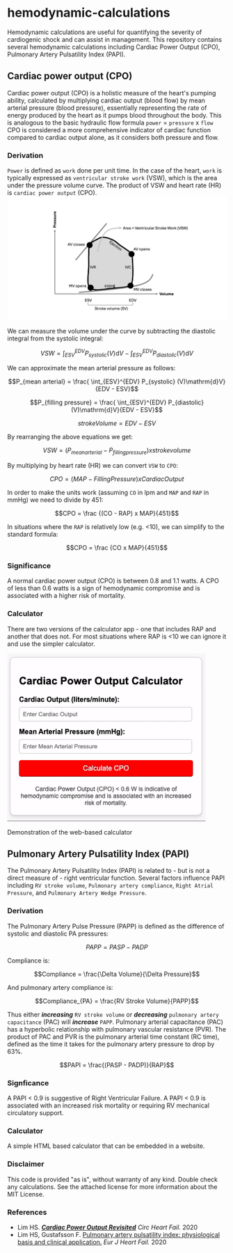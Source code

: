 # hemodynamic-calculations
Hemodynamic calculations are useful for quantifying the severity of cardiogenic shock and can assist in management.
This repository contains several hemodynamic calculations including Cardiac Power Output (CPO), Pulmonary Artery Pulsatility Index (PAPI).

## Cardiac power output (CPO)
Cardiac power output (CPO) is a holistic measure of the heart's pumping ability, calculated by multiplying cardiac output (blood flow) by mean arterial pressure (blood pressure), essentially representing the rate of energy produced by the heart as it pumps blood throughout the body. This is analogous to the basic hydraulic flow formula `power` = `pressure` x `flow` CPO is considered a more comprehensive indicator of cardiac function compared to cardiac output alone, as it considers both pressure and flow.

### Derivation
`Power` is defined as `work` done per unit time. In the case of the heart, `work` is typically expressed as `ventricular stroke work` (VSW), which is the area under the pressure volume curve. The product of VSW and heart rate (HR) is `cardiac power output` (CPO).
![](https://github.com/nickmmark/hemodynamic-calculations/blob/main/cardiac_stroke_work_figure.png)

We can measure the volume under the curve by subtracting the diastolic integral from the systolic integral:
```math
VSW = \int_{ESV}^{EDV} P_{systolic} (V)\mathrm{d}V - \int_{ESV}^{EDV} P_{diastolic} (V)\mathrm{d}V
```
We can approximate the mean arterial pressure as follows:
```math
P_{mean arterial} = \frac{ \int_{ESV}^{EDV} P_{systolic} (V)\mathrm{d}V}{EDV - ESV}
```


```math
P_{filling pressure} = \frac{ \int_{ESV}^{EDV} P_{diastolic} (V)\mathrm{d}V}{EDV - ESV}
```



```math
stroke Volume = EDV - ESV
```
By rearranging the above equations we get:
```math
VSW = (P_{mean arterial} - P_{filling pressure}) x stroke volume
```

By multiplying by heart rate (HR) we can convert `VSW` to `CPO`:
```math
CPO = (MAP - {Filling Pressure}) x {Cardiac Output}
```

In order to make the units work (assuming `CO` in lpm and `MAP` and `RAP` in mmHg) we need to divide by 451:
```math
CPO = \frac {(CO - RAP) x MAP}{451}
```

In situations where the `RAP` is relatively low (e.g. <10), we can simplify to the standard formula:
```math
CPO = \frac {CO x MAP}{451}
```

### Significance
A normal cardiac power output (CPO) is between 0.8 and 1.1 watts.
A CPO of less than 0.6 watts is a sign of hemodynamic compromise and is associated with a higher risk of mortality.

### Calculator
There are two versions of the calculator app - one that includes RAP and another that does not. For most situations where RAP is <10 we can ignore it and use the simpler calculator.


![](https://github.com/nickmmark/hemodynamic-calculations/blob/main/CPO_calculator_demo.gif)

Demonstration of the web-based calculator



## Pulmonary Artery Pulsatility Index (PAPI)
The Pulmonary Artery Pulsatility Index (PAPI) is related to - but is not a direct measure of - right ventricular function. Several factors influence PAPI including `RV stroke volume`, `Pulmonary artery compliance`, `Right Atrial Pressure`, and `Pulmonary Artery Wedge Pressure`.

### Derivation
The Pulmonary Artery Pulse Pressure (PAPP) is defined as the difference of systolic and diastolic PA pressures:
```math
PAPP = PASP - PADP
```

Compliance is:
```math
Compliance = \frac{\Delta Volume}{\Delta Pressure}
```

And pulmonary artery compliance is:
```math
Compliance_{PA} = \frac{RV Stroke Volume}{PAPP}
```

Thus either ***increasing*** `RV stroke volume` or ***decreasing*** `pulmonary artery capacitance` (PAC) will ***increase*** `PAPP`.
Pulmonary arterial capacitance (PAC) has a hyperbolic relationship with pulmonary vascular resistance (PVR). The product of PAC and PVR is the pulmonary arterial time constant (RC time), defined as the time it takes for the pulmonary artery pressure to drop by 63%.

```math
PAPI = \frac{(PASP - PADP)}{RAP}
```

### Signficance
A PAPI < 0.9 is suggestive of Right Ventricular Failure. A PAPI < 0.9 is associated with an increased risk mortality or requiring RV mechanical circulatory support.

### Calculator
A simple HTML based calculator that can be embedded in a website.

### Disclaimer
This code is provided "as is", without warranty of any kind. Double check any calculations. See the attached license for more information about the MIT License.

### References
- Lim HS. ***[Cardiac Power Output Revisited](https://doi.org/10.1161/CIRCHEARTFAILURE.120.007393)*** _Circ Heart Fail._ 2020
- Lim HS, Gustafsson F. [Pulmonary artery pulsatility index: physiological basis and clinical application.](https://onlinelibrary.wiley.com/doi/full/10.1002/ejhf.1679) _Eur J Heart Fail._ 2020

